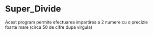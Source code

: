 # Super_Divide
Acest program permite efectuarea impartirea a 2 numere cu o precizie foarte mare (circa 50 de cifre dupa virgula)
